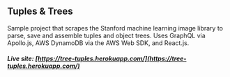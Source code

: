 ## Tuples & Trees

Sample project that scrapes the Stanford machine learning image library to parse, save and assemble tuples and object trees. Uses GraphQL via Apollo.js, AWS DynamoDB via the AWS Web SDK, and React.js.

##### Live site: [https://tree-tuples.herokuapp.com/](https://tree-tuples.herokuapp.com/)